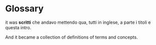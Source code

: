 # Glossary

it was **scritti** che andavo mettendo qua, tutti in inglese, a parte i titoli e questa intro.

And it became a collection of definitions of terms and concepts.
